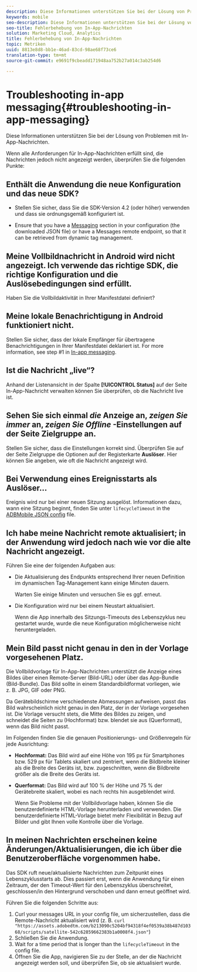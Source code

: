 ```yaml
---
description: Diese Informationen unterstützen Sie bei der Lösung von Problemen mit In-App-Nachrichten.
keywords: mobile
seo-description: Diese Informationen unterstützen Sie bei der Lösung von Problemen mit In-App-Nachrichten.
seo-title: Fehlerbehebung von In-App-Nachrichten
solution: Marketing Cloud, Analytics
title: Fehlerbehebung von In-App-Nachrichten
topic: Metriken
uuid: 8813e8d8-bb1e-46ad-83cd-98ae68f73ce6
translation-type: tm+mt
source-git-commit: e9691f9cbeadd171948aa752b27a014c3ab254d6

---
```



# Troubleshooting in-app messaging{#troubleshooting-in-app-messaging}

Diese Informationen unterstützen Sie bei der Lösung von Problemen mit In-App-Nachrichten.

Wenn alle Anforderungen für In-App-Nachrichten erfüllt sind, die Nachrichten jedoch nicht angezeigt werden, überprüfen Sie die folgenden Punkte:

## Enthält die Anwendung die neue Konfiguration und das neue SDK?

* Stellen Sie sicher, dass Sie die SDK-Version 4.2 (oder höher) verwenden und dass sie ordnungsgemäß konfiguriert ist.

* Ensure that you have a [Messaging](/help/using/in-app-messaging/in-app-messaging.md) section in your configuration (the downloaded JSON file) or have a Messages remote endpoint, so that it can be retrieved from dynamic tag management.

## Meine Vollbildnachricht in Android wird nicht angezeigt. Ich verwende das richtige SDK, die richtige Konfiguration und die Auslösebedingungen sind erfüllt.

Haben Sie die Vollbildaktivität in Ihrer Manifestdatei definiert?

## Meine lokale Benachrichtigung in Android funktioniert nicht.

Stellen Sie sicher, dass der lokale Empfänger für übertragene Benachrichtigungen in Ihrer Manifestdatei deklariert ist. For more information, see step #1 in [In-app messaging](/help/android/messaging-main/messaging/messaging.md).

## Ist die Nachricht „live“?

Anhand der Listenansicht in der Spalte **[!UICONTROL Status]** auf der Seite In-App-Nachricht verwalten können Sie überprüfen, ob die Nachricht live ist.

## Sehen Sie sich einmal *die* Anzeige an, *zeigen Sie immer* an, *zeigen Sie Offline* -Einstellungen auf der Seite Zielgruppe an.

Stellen Sie sicher, dass die Einstellungen korrekt sind. Überprüfen Sie auf der Seite Zielgruppe die Optionen auf der Registerkarte **Auslöser**. Hier können Sie angeben, wie oft die Nachricht angezeigt wird.

## Bei Verwendung eines Ereignisstarts als Auslöser...

Ereignis wird nur bei einer neuen Sitzung ausgelöst. Informationen dazu, wann eine Sitzung beginnt, finden Sie unter `lifecycleTimeout` in the [ADBMobile JSON config](/help/ios/configuration/json-config/json-config.md) file.

## Ich habe meine Nachricht remote aktualisiert; in der Anwendung wird jedoch nach wie vor die alte Nachricht angezeigt.

Führen Sie eine der folgenden Aufgaben aus:

* Die Aktualisierung des Endpunkts entsprechend Ihrer neuen Definition im dynamischen Tag-Management kann einige Minuten dauern.

   Warten Sie einige Minuten und versuchen Sie es ggf. erneut.

* Die Konfiguration wird nur bei einem Neustart aktualisiert.

   Wenn die App innerhalb des Sitzungs-Timeouts des Lebenszyklus neu gestartet wurde, wurde die neue Konfiguration möglicherweise nicht heruntergeladen.

## Mein Bild passt nicht genau in den in der Vorlage vorgesehenen Platz.

Die Vollbildvorlage für In-App-Nachrichten unterstützt die Anzeige eines Bildes über einen Remote-Server (Bild-URL) oder über das App-Bundle (Bild-Bundle). Das Bild sollte in einem Standardbildformat vorliegen, wie z. B. JPG, GIF oder PNG.

Da Gerätebildschirme verschiedenste Abmessungen aufweisen, passt das Bild wahrscheinlich nicht genau in den Platz, der in der Vorlage vorgesehen ist. Die Vorlage versucht stets, die Mitte des Bildes zu zeigen, und schneidet die Seiten zu (Hochformat) bzw. blendet sie aus (Querformat), wenn das Bild nicht passt.

Im Folgenden finden Sie die genauen Positionierungs- und Größenregeln für jede Ausrichtung:

* **Hochformat:** Das Bild wird auf eine Höhe von 195 px für Smartphones bzw. 529 px für Tablets skaliert und zentriert, wenn die Bildbreite kleiner als die Breite des Geräts ist, bzw. zugeschnitten, wenn die Bildbreite größer als die Breite des Geräts ist.

* **Querformat:** Das Bild wird auf 100 % der Höhe und 75 % der Gerätebreite skaliert, wobei es nach rechts hin ausgeblendet wird.

   Wenn Sie Probleme mit der Vollbildvorlage haben, können Sie die benutzerdefinierte HTML-Vorlage herunterladen und verwenden. Die benutzerdefinierte HTML-Vorlage bietet mehr Flexibilität in Bezug auf Bilder und gibt Ihnen volle Kontrolle über die Vorlage.

## In meinen Nachrichten erscheinen keine Änderungen/Aktualisierungen, die ich über die Benutzeroberfläche vorgenommen habe.

Das SDK ruft neue/aktualisierte Nachrichten zum Zeitpunkt eines Lebenszyklusstarts ab. Dies passiert erst, wenn die Anwendung für einen Zeitraum, der den Timeout-Wert für den Lebenszyklus überschreitet, geschlossen/in den Hintergrund verschoben und dann erneut geöffnet wird.

Führen Sie die folgenden Schritte aus:

1. Curl your messages URL in your config file, um sicherzustellen, dass die Remote-Nachricht aktualisiert wird (z. B. `curl "https://assets.adobedtm.com/b213090c5204bf94318f4ef0539a38b487d10368/scripts/satellite-542c62859662383b1a0008f4.json"`)
1. Schließen Sie die Anwendung.
1. Wait for a time period that is longer than the `lifecycleTimeout` in the config file.
1. Öffnen Sie die App, navigieren Sie zu der Stelle, an der die Nachricht angezeigt werden soll, und überprüfen Sie, ob sie aktualisiert wurde.
